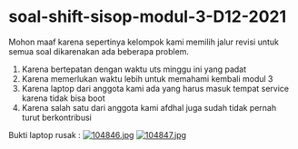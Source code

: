 # soal-shift-sisop-modul-3-D12-2021

Mohon maaf karena sepertinya kelompok kami memilih jalur revisi untuk semua soal dikarenakan ada beberapa problem. 

1. Karena bertepatan dengan waktu uts minggu ini yang padat
2. Karena memerlukan waktu lebih untuk memahami kembali modul 3
3. Karena laptop dari anggota kami ada yang harus masuk tempat service karena tidak bisa boot
4. Karena salah satu dari anggota kami afdhal juga sudah tidak pernah turut berkontribusi

Bukti laptop rusak :
 [![104846.jpg](https://i.postimg.cc/WzXkdbfB/104846.jpg)](https://postimg.cc/9wwMSV2b)
 [![104847.jpg](https://i.postimg.cc/Y97G8Wcc/104847.jpg)](https://postimg.cc/jW8SSCdv)
